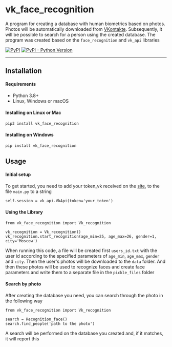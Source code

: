 # vk_face_recognition
A program for creating a database with human biometrics based on photos. 
Photos will be automatically downloaded from [VKontakte](https://vk.com). 
Subsequently, it will be possible to search for a person using the created database. 
The program was created based on the `face_recognition` and `vk_api` libraries

[![PyPI](https://img.shields.io/pypi/v/vk_face_recognition)](https://pypi.org/project/vk-face-recognition/)
[![PyPI - Python Version](https://img.shields.io/pypi/pyversions/vk-face-recognition)](https://pypi.org/project/vk-face-recognition/)

____
## Installation

#### Requirements
* Python 3.8+
* Linux, Windows or macOS

#### Installing on Linux or Mac
```
pip3 install vk_face_recognition
```

#### Installing on Windows
```
pip install vk_face_recognition
```


## Usage

#### Initial setup
To get started, you need to add your token_vk received on the [site](https://vkhost.github.io/), to the file `main.py` to a string

```
self.session = vk_api.VkApi(token='your_token')
```

#### Using the Library
```
from vk_face_recognition import Vk_recognition

vk_recognition = Vk_recognition()
vk_recognition.start_recognition(age_min=25, age_max=26, gender=1, city='Moscow')
```

When running this code, a file will be created first `users_id.txt` with the user id according to the specified parameters of `age_min`, `age_max`, `gender` and `city`. Then the user's photos will be downloaded to the `data` folder. And then these photos will be used to recognize faces and create face parameters and write them to a separate file in the `pickle_files` folder

#### Search by photo
After creating the database you need, you can search through the photo in the following way

```
from vk_face_recognition import Vk_recognition

search = Recognition_face()
search.find_people('path to the photo')
```

A search will be performed on the database you created and, if it matches, it will report this